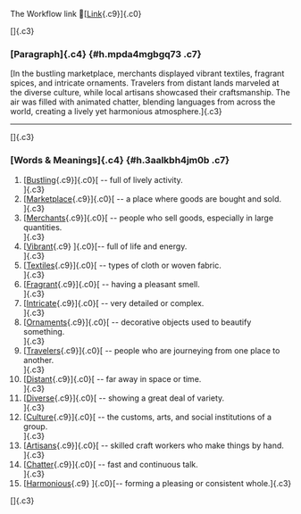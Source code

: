 The Workflow link
👏[[Link](https://www.google.com/url?q=http://www.google.com&sa=D&source=editors&ust=1757225927327876&usg=AOvVaw2efGGIhLwmjogIVFFS5fsN){.c9}]{.c0}

[]{.c3}

### [Paragraph]{.c4} {#h.mpda4mgbgq73 .c7}

[In the bustling marketplace, merchants displayed vibrant textiles,
fragrant spices, and intricate ornaments. Travelers from distant lands
marveled at the diverse culture, while local artisans showcased their
craftsmanship. The air was filled with animated chatter, blending
languages from across the world, creating a lively yet harmonious
atmosphere.]{.c3}

------------------------------------------------------------------------

[]{.c3}

### [Words & Meanings]{.c4} {#h.3aalkbh4jm0b .c7}

1.  [[Bustling](https://www.google.com/url?q=http://www.google.com&sa=D&source=editors&ust=1757225927328499&usg=AOvVaw3HqZ7-J0q5iOF2bjgDex8M){.c9}]{.c0}[ --
    full of lively activity.\
    ]{.c3}
2.  [[Marketplace](https://www.google.com/url?q=http://www.google.com&sa=D&source=editors&ust=1757225927328615&usg=AOvVaw3lAQKYCY1d555Nj6CbNJtm){.c9}]{.c0}[ --
    a place where goods are bought and sold.\
    ]{.c3}
3.  [[Merchants](https://www.google.com/url?q=http://www.google.com&sa=D&source=editors&ust=1757225927328722&usg=AOvVaw3YN8OR5Bw-lWJB50gDuP-o){.c9}]{.c0}[ --
    people who sell goods, especially in large quantities.\
    ]{.c3}
4.  [[Vibrant](https://www.google.com/url?q=http://www.google.com&sa=D&source=editors&ust=1757225927328841&usg=AOvVaw0787SmhxShm-H_nbhJsu4X){.c9}
    ]{.c0}[-- full of life and energy.\
    ]{.c3}
5.  [[Textiles](https://www.google.com/url?q=http://www.google.com&sa=D&source=editors&ust=1757225927328934&usg=AOvVaw2VsU0bCYIaNde9yro47Hav){.c9}]{.c0}[ --
    types of cloth or woven fabric.\
    ]{.c3}
6.  [[Fragrant](https://www.google.com/url?q=http://www.google.com&sa=D&source=editors&ust=1757225927329029&usg=AOvVaw2ommmUgMDNpN5205wNXegY){.c9}]{.c0}[ --
    having a pleasant smell.\
    ]{.c3}
7.  [[Intricate](https://www.google.com/url?q=http://www.google.com&sa=D&source=editors&ust=1757225927329116&usg=AOvVaw0Lkc4eAZUFTtkwA35gKrlg){.c9}]{.c0}[ --
    very detailed or complex.\
    ]{.c3}
8.  [[Ornaments](https://www.google.com/url?q=http://www.google.com&sa=D&source=editors&ust=1757225927329203&usg=AOvVaw20II85dvpdWIgtGsKk4yWo){.c9}]{.c0}[ --
    decorative objects used to beautify something.\
    ]{.c3}
9.  [[Travelers](https://www.google.com/url?q=http://www.google.com&sa=D&source=editors&ust=1757225927329310&usg=AOvVaw3fuLr2KcB7h9Z4VbHb4xbP){.c9}]{.c0}[ --
    people who are journeying from one place to another.\
    ]{.c3}
10. [[Distant](https://www.google.com/url?q=http://www.google.com&sa=D&source=editors&ust=1757225927329419&usg=AOvVaw049_qMH0Qho7tFBkqeiMNn){.c9}]{.c0}[ --
    far away in space or time.\
    ]{.c3}
11. [[Diverse](https://www.google.com/url?q=http://www.google.com&sa=D&source=editors&ust=1757225927329506&usg=AOvVaw2-BwMGStZwaqQbLr3cRV7N){.c9}]{.c0}[ --
    showing a great deal of variety.\
    ]{.c3}
12. [[Culture](https://www.google.com/url?q=http://www.google.com&sa=D&source=editors&ust=1757225927329599&usg=AOvVaw3DQ0V96mESaqUGAcaLoF8y){.c9}]{.c0}[ --
    the customs, arts, and social institutions of a group.\
    ]{.c3}
13. [[Artisans](https://www.google.com/url?q=http://www.google.com&sa=D&source=editors&ust=1757225927329715&usg=AOvVaw28wtvuNe1S1YFySrQ_1t4k){.c9}]{.c0}[ --
    skilled craft workers who make things by hand.\
    ]{.c3}
14. [[Chatter](https://www.google.com/url?q=http://www.google.com&sa=D&source=editors&ust=1757225927329824&usg=AOvVaw33cA28FcPkXj4ro7GFUOz4){.c9}]{.c0}[ --
    fast and continuous talk.\
    ]{.c3}
15. [[Harmonious](https://www.google.com/url?q=http://www.google.com&sa=D&source=editors&ust=1757225927329917&usg=AOvVaw0R-lOd5dMYwfz0P0gYNAQi){.c9}
    ]{.c0}[-- forming a pleasing or consistent whole.]{.c3}

[]{.c3}
